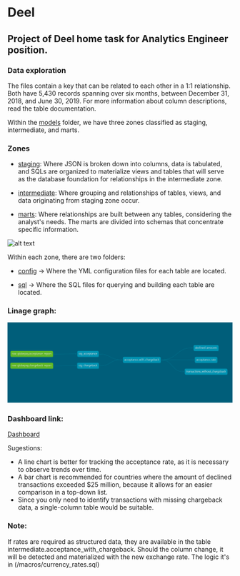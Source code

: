 # Deel
## Project of Deel home task for Analytics Engineer position.

### Data exploration
The files contain a key that can be related to each other in a 1:1 relationship. Both have 5,430 records spanning over six months, between December 31, 2018, and June 30, 2019. For more information about column descriptions, read the table documentation.

Within the [models](deel_dbt_project/models/) folder, we have three zones classified as staging, intermediate, and marts.

### Zones
- [staging](deel_dbt_project/models/staging/): Where JSON is broken down into columns, data is tabulated, and SQLs are organized to materialize views and tables that will serve as the database foundation for relationships in the intermediate zone. 
 
- [intermediate](deel_dbt_project/models/intermediate/): Where grouping and relationships of tables, views, and data originating from staging zone occur.

- [marts](deel_dbt_project/models/marts/): Where relationships are built between any tables, considering the analyst's needs. The marts are divided into schemas that concentrate specific information.

![alt text](deel_dbt_project/deel_dbt_project/architecture.png)

Within each zone, there are two folders:
  
  - [config](deel_dbt_project//models/staging/config/) ->  Where the YML configuration files for each table are located. 
 
  - [sql](deel_dbt_project//models/staging/sql/) -> Where the SQL files for querying and building each table are located.

### Linage graph:
![alt text](deel_dbt_project/dbt-dag.png)

### Dashboard link:
[Dashboard](https://lookerstudio.google.com/reporting/9e7aba23-0ba4-4b9b-b036-36f0c891aa33)

Sugestions:
* A line chart is better for tracking the acceptance rate, as it is necessary to observe trends over time.
* A bar chart is recommended for countries where the amount of declined transactions exceeded $25 million, because it allows for an easier comparison in a top-down list.
* Since you only need to identify transactions with missing chargeback data, a single-column table would be suitable.

### Note:
If rates are required as structured data, they are available in the table intermediate.acceptance_with_chargeback. 
Should the column change, it will be detected and materialized with the new exchange rate.
The logic it's in (/macros/currency_rates.sql)